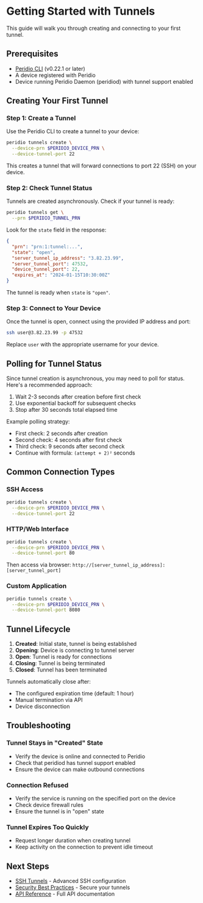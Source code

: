# Getting Started with Tunnels

This guide will walk you through creating and connecting to your first tunnel.

## Prerequisites

- [Peridio CLI](https://github.com/peridio/morel/releases) (v0.22.1 or later)
- A device registered with Peridio
- Device running Peridio Daemon (peridiod) with tunnel support enabled

## Creating Your First Tunnel

### Step 1: Create a Tunnel

Use the Peridio CLI to create a tunnel to your device:

```bash
peridio tunnels create \
  --device-prn $PERIDIO_DEVICE_PRN \
  --device-tunnel-port 22
```

This creates a tunnel that will forward connections to port 22 (SSH) on your device.

### Step 2: Check Tunnel Status

Tunnels are created asynchronously. Check if your tunnel is ready:

```bash
peridio tunnels get \
  --prn $PERIDIO_TUNNEL_PRN
```

Look for the `state` field in the response:

```json
{
  "prn": "prn:1:tunnel:...",
  "state": "open",
  "server_tunnel_ip_address": "3.82.23.99",
  "server_tunnel_port": 47532,
  "device_tunnel_port": 22,
  "expires_at": "2024-01-15T10:30:00Z"
}
```

The tunnel is ready when `state` is `"open"`.

### Step 3: Connect to Your Device

Once the tunnel is open, connect using the provided IP address and port:

```bash
ssh user@3.82.23.99 -p 47532
```

Replace `user` with the appropriate username for your device.

## Polling for Tunnel Status

Since tunnel creation is asynchronous, you may need to poll for status. Here's a recommended approach:

1. Wait 2-3 seconds after creation before first check
2. Use exponential backoff for subsequent checks
3. Stop after 30 seconds total elapsed time

Example polling strategy:

- First check: 2 seconds after creation
- Second check: 4 seconds after first check
- Third check: 9 seconds after second check
- Continue with formula: `(attempt + 2)²` seconds

## Common Connection Types

### SSH Access

```bash
peridio tunnels create \
  --device-prn $PERIDIO_DEVICE_PRN \
  --device-tunnel-port 22
```

### HTTP/Web Interface

```bash
peridio tunnels create \
  --device-prn $PERIDIO_DEVICE_PRN \
  --device-tunnel-port 80
```

Then access via browser: `http://[server_tunnel_ip_address]:[server_tunnel_port]`

### Custom Application

```bash
peridio tunnels create \
  --device-prn $PERIDIO_DEVICE_PRN \
  --device-tunnel-port 8080
```

## Tunnel Lifecycle

1. **Created**: Initial state, tunnel is being established
2. **Opening**: Device is connecting to tunnel server
3. **Open**: Tunnel is ready for connections
4. **Closing**: Tunnel is being terminated
5. **Closed**: Tunnel has been terminated

Tunnels automatically close after:

- The configured expiration time (default: 1 hour)
- Manual termination via API
- Device disconnection

## Troubleshooting

### Tunnel Stays in "Created" State

- Verify the device is online and connected to Peridio
- Check that peridiod has tunnel support enabled
- Ensure the device can make outbound connections

### Connection Refused

- Verify the service is running on the specified port on the device
- Check device firewall rules
- Ensure the tunnel is in "open" state

### Tunnel Expires Too Quickly

- Request longer duration when creating tunnel
- Keep activity on the connection to prevent idle timeout

## Next Steps

- [SSH Tunnels](ssh-tunnels.md) - Advanced SSH configuration
- [Security Best Practices](security.md) - Secure your tunnels
- [API Reference](/admin-api#tunnels) - Full API documentation
